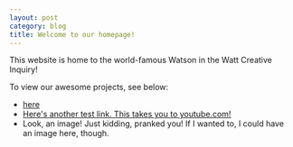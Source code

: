 ```yaml
---
layout: post
category: blog
title: Welcome to our homepage!
---
```


This website is home to the world-famous Watson in the Watt Creative Inquiry!

To view our awesome projects, see below:

- [here](about)
- [Here's another test link. This takes you to youtube.com!](https://www.youtube.com)  
- Look, an image! Just kidding, pranked you! If I wanted to, I could have an image here, though.
  
[404 image]: https://watson-in-the-watt.github.io/website/images/404.jpg "Hover your mouse away before They see you here!"
